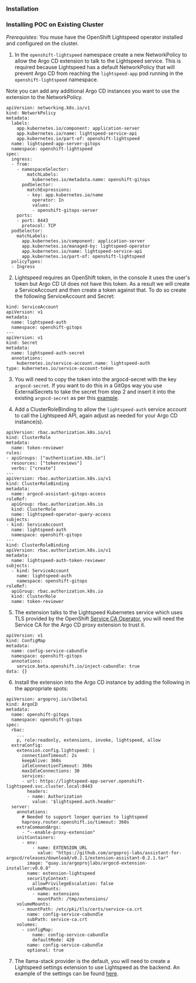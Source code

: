 ### Installation

### Installing POC on Existing Cluster

*Prerequistes*: You muse have the OpenShift Lightspeed operator installed and configured on the cluster.

1. In the `openshift-lightspeed` namespace create a new NetworkPolicy to allow the Argo CD extension to talk
to the Lightspeed service. This is required because Lightspeed has a default NetworkPolicy that will
prevent Argo CD from reaching the `lightspeed-app` pod running in the `openshift-lightspeed` namespace.

Note you can add any additional Argo CD instances you want to use the extension to the NetworkPolicy.

```
apiVersion: networking.k8s.io/v1
kind: NetworkPolicy
metadata:
  labels:
    app.kubernetes.io/component: application-server
    app.kubernetes.io/name: lightspeed-service-api
    app.kubernetes.io/part-of: openshift-lightspeed
  name: lightspeed-app-server-gitops
  namespace: openshift-lightspeed
spec:
  ingress:
  - from:
    - namespaceSelector:
        matchLabels:
          kubernetes.io/metadata.name: openshift-gitops
      podSelector:
        matchExpressions:
        - key: app.kubernetes.io/name
          operator: In
          values:
          - openshift-gitops-server
    ports:
    - port: 8443
      protocol: TCP
  podSelector:
    matchLabels:
      app.kubernetes.io/component: application-server
      app.kubernetes.io/managed-by: lightspeed-operator
      app.kubernetes.io/name: lightspeed-service-api
      app.kubernetes.io/part-of: openshift-lightspeed
  policyTypes:
  - Ingress
```

2. Lightspeed requires an OpenShift token, in the console it uses the user's token but Argo CD UI does not have this token. As a result
we will create a ServiceAccount and then create a token against that. To do so create the following ServiceAccount and Secret:

```
kind: ServiceAccount
apiVersion: v1
metadata:
  name: lightspeed-auth
  namespace: openshift-gitops
---
apiVersion: v1
kind: Secret
metadata:
  name: lightspeed-auth-secret
  annotations:
    kubernetes.io/service-account.name: lightspeed-auth
type: kubernetes.io/service-account-token
```

3. You will need to copy the token into the argocd-secret with the key `argocd-secret`. If you want to do this
in a GitOps way you use ExternalSecrets to take the secret from step 2 and insert it into the
existing `argocd-secret` as per this [example](https://github.com/gnunn-gitops/acm-hub-bootstrap/blob/main/components/policies/gitops/base/manifests/gitops-lightspeed/base/lightspeed-external-secret.yaml).

4. Add a ClusterRoleBinding to allow the `lightspeed-auth` service account to call the Lightspeed API, again adjust as needed
for your Argo CD instance(s).

```
apiVersion: rbac.authorization.k8s.io/v1
kind: ClusterRole
metadata:
  name: token-reviewer
rules:
- apiGroups: ["authentication.k8s.io"]
  resources: ["tokenreviews"]
  verbs: ["create"]
---
apiVersion: rbac.authorization.k8s.io/v1
kind: ClusterRoleBinding
metadata:
  name: argocd-assistant-gitops-access
roleRef:
  apiGroup: rbac.authorization.k8s.io
  kind: ClusterRole
  name: lightspeed-operator-query-access
subjects:
- kind: ServiceAccount
  name: lightspeed-auth
  namespace: openshift-gitops
---
kind: ClusterRoleBinding
apiVersion: rbac.authorization.k8s.io/v1
metadata:
  name: lightspeed-auth-token-reviewer
subjects:
  - kind: ServiceAccount
    name: lightspeed-auth
    namespace: openshift-gitops
roleRef:
  apiGroup: rbac.authorization.k8s.io
  kind: ClusterRole
  name: token-reviewer
```

5. The extension talks to the Lightspeed Kubernetes service which uses TLS provided
by the OpenShift [Service CA Operator](https://docs.redhat.com/en/documentation/openshift_container_platform/4.19/html/security_and_compliance/certificate-types-and-descriptions#cert-types-service-ca-certificates),
you will need the Service CA for the Argo CD proxy extension to trust it.

```
apiVersion: v1
kind: ConfigMap
metadata:
  name: config-service-cabundle
  namespace: openshift-gitops
  annotations:
    service.beta.openshift.io/inject-cabundle: true
data: {}
```

6. Install the extension into the Argo CD instance by adding the following in the appropriate spots:

```
apiVersion: argoproj.io/v1beta1
kind: ArgoCD
metadata:
  name: openshift-gitops
  namespace: openshift-gitops
spec:
  rbac:
    ...
    p, role:readonly, extensions, invoke, lightspeed, allow
  extraConfig:
    extension.config.lightspeed: |
      connectionTimeout: 2s
      keepAlive: 360s
      idleConnectionTimeout: 360s
      maxIdleConnections: 30
      services:
      - url: https://lightspeed-app-server.openshift-lightspeed.svc.cluster.local:8443
        headers:
        - name: Authorization
          value: '$lightspeed.auth.header'
  server:
    annotations:
      # Needed to support longer queries to lightspeed
      haproxy.router.openshift.io/timeout: 360s
    extraCommandArgs:
      - "--enable-proxy-extension"
    initContainers:
      - env:
          - name: EXTENSION_URL
            value: "https://github.com/argoproj-labs/assistant-for-argocd/releases/download/v0.2.1/extension-assistant-0.2.1.tar"
        image: "quay.io/argoprojlabs/argocd-extension-installer:v0.0.8"
        name: extension-lightspeed
        securityContext:
          allowPrivilegeEscalation: false
        volumeMounts:
          - name: extensions
            mountPath: /tmp/extensions/
    volumeMounts:
      - mountPath: /etc/pki/tls/certs/service-ca.crt
        name: config-service-cabundle
        subPath: service-ca.crt
    volumes:
      - configMap:
          name: config-service-cabundle
          defaultMode: 420
        name: config-service-cabundle
        optional: true
```

7. The llama-stack provider is the default, you will need to create a Lightspeed settings extension to use Lightspeed as the backend. An example of the settings can be found [here](https://github.com/argoproj-labs/assistant-for-argocd/blob/main/examples/settings/lightspeed/extension-basic-settings.js).
